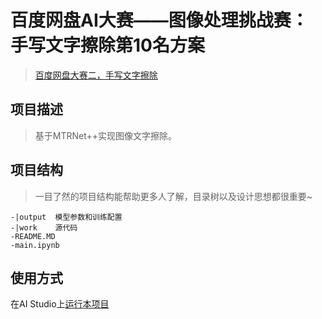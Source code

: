 # 百度网盘AI大赛——图像处理挑战赛：手写文字擦除第10名方案
>[百度网盘大赛二，手写文字擦除](https://aistudio.baidu.com/aistudio/competition/detail/129/0)  

## 项目描述
>基于MTRNet++实现图像文字擦除。

## 项目结构
> 一目了然的项目结构能帮助更多人了解，目录树以及设计思想都很重要~
```
-|output  模型参数和训练配置
-|work    源代码
-README.MD
-main.ipynb
```
## 使用方式
   在AI Studio上[运行本项目](https://aistudio.baidu.com/aistudio/projectdetail/3234194)  

